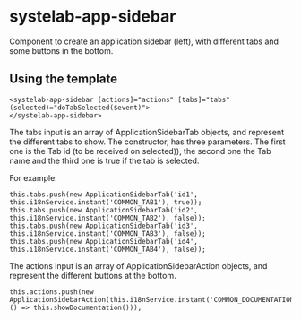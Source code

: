 # systelab-app-sidebar

Component to create an application sidebar (left), with different tabs and some buttons in the bottom.

## Using the template

```
<systelab-app-sidebar [actions]="actions" [tabs]="tabs" (selected)="doTabSelected($event)">
</systelab-app-sidebar>
```
The tabs input is an array of ApplicationSidebarTab objects, and represent the different tabs to show. The constructor, has three parameters.
The first one is the Tab id (to be received on selected)), the second one the Tab name and the third one is true if the tab is selected.

For example:
```
this.tabs.push(new ApplicationSidebarTab('id1', this.i18nService.instant('COMMON_TAB1'), true));
this.tabs.push(new ApplicationSidebarTab('id2', this.i18nService.instant('COMMON_TAB2'), false));
this.tabs.push(new ApplicationSidebarTab('id3', this.i18nService.instant('COMMON_TAB3'), false));
this.tabs.push(new ApplicationSidebarTab('id4', this.i18nService.instant('COMMON_TAB4'), false));
```

The actions input is an array of ApplicationSidebarAction objects, and represent the different buttons at the bottom.
```
this.actions.push(new ApplicationSidebarAction(this.i18nService.instant('COMMON_DOCUMENTATION'), () => this.showDocumentation()));
```
